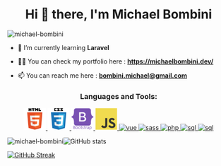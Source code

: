<h1 align="center">Hi 👋 there, I'm Michael Bombini</h1>
<p align="left"> <img src="https://komarev.com/ghpvc/?username=michael-bombini&label=Profile%20views&color=0e75b6&style=flat" alt="michael-bombini" /> </p>



- 🌱 I’m currently learning **Laravel**

- 👨‍💻 You can check my portfolio here :  **https://michaelbombini.dev/**

- 📫 You can reach me here : **bombini.michael@gmail.com**


<h3 align="center">Languages and Tools:</h3>

<p align="center"> <a href="https://www.w3.org/html/" target="_blank" rel="noreferrer"> <img src="https://raw.githubusercontent.com/devicons/devicon/master/icons/html5/html5-original-wordmark.svg" alt="html5" width="50" height="50"/> </a> <a href="https://www.w3schools.com/css/" target="_blank" rel="noreferrer"> <img src="https://raw.githubusercontent.com/devicons/devicon/master/icons/css3/css3-original-wordmark.svg" alt="css3" width="50" height="50"/> </a> <a href="https://getbootstrap.com" target="_blank" rel="noreferrer"> <img src="https://raw.githubusercontent.com/devicons/devicon/master/icons/bootstrap/bootstrap-plain-wordmark.svg" alt="bootstrap" width="50" height="50"/> </a> <a href="https://developer.mozilla.org/en-US/docs/Web/JavaScript" target="_blank" rel="noreferrer"> <img src="https://raw.githubusercontent.com/devicons/devicon/master/icons/javascript/javascript-original.svg" alt="javascript" width="50" height="50"/> </a>
 <a href="https://vuejs.org/" target="_blank">
    <img src="https://cdn.icon-icons.com/icons2/2107/PNG/512/file_type_vue_icon_130078.png" alt="vue" width="50" height="50"/>
 </a>
 <a href="https://sass-lang.com/" target="_blank">
  <img src="https://upload.wikimedia.org/wikipedia/commons/thumb/9/96/Sass_Logo_Color.svg/1280px-Sass_Logo_Color.svg.png" alt="sass" width="50" height="50"/>
</a>
 <a href="https://www.php.net/" target="_blank">
  <img src="https://www.php.net/images/logos/new-php-logo.svg" alt="php" width="50" height="50"/>
</a>
 <a href="https://www.mysql.com/" target="_blank">
  <img src="https://www.svgrepo.com/show/303251/mysql-logo.svg" alt="sql" width="50" height="50"/>
</a>
 <a href="https://laravel.com/" target="_blank">
  <img src="https://upload.wikimedia.org/wikipedia/commons/thumb/9/9a/Laravel.svg/1969px-Laravel.svg.png" alt="sql" width="50" height="50"/>
</a>

</p>

<p><img align="left" src="https://github-readme-stats.vercel.app/api/top-langs?username=michael-bombini&hide=html&show_icons=true&theme=tokyonight&locale=en&layout=compact" alt="michael-bombini" /></p>

![GitHub stats](https://github-readme-stats.vercel.app/api?username=Michael-Bombini&show_icons=true&theme=tokyonight)

[![GitHub Streak](http://github-readme-streak-stats.herokuapp.com?user=Michael-Bombini&theme=tokyonight&date_format=M%20j%5B%2C%20Y%5D)](https://git.io/streak-stats)

  
